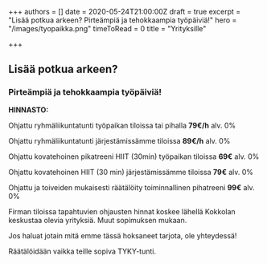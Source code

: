 +++
authors = []
date = 2020-05-24T21:00:00Z
draft = true
excerpt = "Lisää potkua arkeen? Pirteämpiä ja tehokkaampia työpäiviä!"
hero = "/images/tyopaikka.png"
timeToRead = 0
title = "Yrityksille"

+++
## Lisää potkua arkeen?

### Pirteämpiä ja tehokkaampia työpäiviä!

**HINNASTO:**

Ohjattu ryhmäliikuntatunti työpaikan tiloissa tai pihalla **79€/h** alv. 0%

Ohjattu ryhmäliikuntatunti järjestämissämme tiloissa **89€/h** alv. 0%

Ohjattu kovatehoinen pikatreeni HIIT (30min) työpaikan tiloissa **69€** alv. 0%

Ohjattu kovatehoinen HIIT (30 min) järjestämissämme tiloissa **79€** alv. 0%

Ohjattu ja toiveiden mukaisesti räätälöity toiminnallinen pihatreeni **99€** alv. 0%

Firman tiloissa tapahtuvien ohjausten hinnat koskee lähellä Kokkolan keskustaa olevia yrityksiä. Muut sopimuksen mukaan.

Jos haluat jotain mitä emme tässä hoksaneet tarjota, ole yhteydessä!

Räätälöidään vaikka teille sopiva TYKY-tunti.